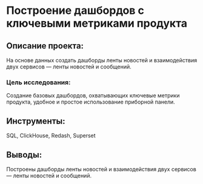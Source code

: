 # Построение дашбордов с ключевыми метриками продукта

## Описание проекта:
На основе данных создать дашборды ленты новостей и взаимодействия двух сервисов — ленты новостей и сообщений.
  
### Цель исследования:
Создание базовых дашбордов, охватывающих ключевые метрики продукта, удобное и простое использование приборной панели.

## Инструменты:
SQL, ClickHouse, Redash, Superset

## Выводы:
Построены дашборды ленты новостей и взаимодействия двух сервисов — ленты новостей и сообщений.
